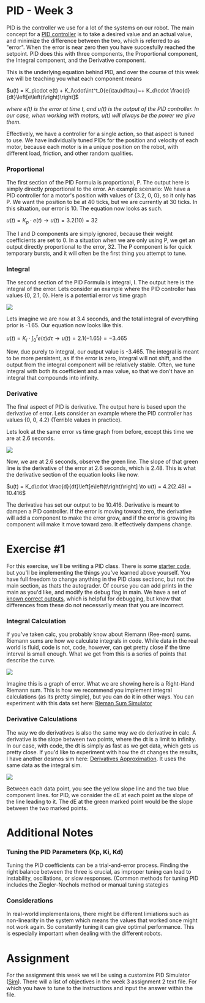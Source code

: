 # PID - Week 3 

PID is the controller we use for a lot of the systems on our robot. The main concept for a [PID controller](https://en.wikipedia.org/wiki/Proportional–integral–derivative_controller) is to take a desired value and an actual value, and minimize the difference between the two, which is referred to as "error". When the error is near zero then you have succesfully reached the setpoint. PID does this with three components, the Proportional component, the Integral component, and the Derivative component.

This is the underlying equation behind PID, and over the course of this week we will be teaching you what each component means

$u(t) = K_p\cdot e(t) + K_i\cdot\int^t_0{e(\tau)d\tau}~+ K_d\cdot \frac{d}{dt}\left[e\left(t\right)\right]$

*where e(t) is the error at time t, and u(t) is the output of the PID controller. In our case, when working with motors, u(t) will always be the power we give them*.

Effectively, we have a controller for a single action, so that aspect is tuned to use. We have individually tuned PIDs for the position and velocity of each motor, because each motor is in a unique position on the robot, with different load, friction, and other random qualities.



### Proportional

The first section of the PID Formula is proportional, P. The output here is simply directly proportional to the error.
An example scenario: We have a PID controller for a motor's position with values of {3.2, 0, 0}, so it only has P. We want the position to be at 40 ticks, but we are currently at 30 ticks. In this situation, our error is 10. The equation now looks as such.

$u(t) = K_p\cdot e(t)\to u(t) = 3.2(10) = 32$

The I and D components are simply ignored, because their weight coefficients are set to 0. In a situation when we are only using P, we get an output directly proportional to the error, 32.
The P component is for quick temporary bursts, and it will often be the first thing you attempt to tune.

### Integral

The second section of the PID Formula is integral, I. The output here is the integral of the error. Lets consider an example where the PID controller has values {0, 2.1, 0}. Here is a potential error vs time graph

![](assets/week3_1.png)

Lets imagine we are now at 3.4 seconds, and the total integral of everything prior is -1.65. Our equation now looks like this.

$u(t) = K_i\cdot\int^t_0{e(\tau)d\tau} \to u(t) = 2.1(-1.65) = -3.465$

Now, due purely to integral, our output value is -3.465.
The integral is meant to be more persistent, as if the error is zero, integral will not shift, and the output from the integral component will be relatively stable. Often, we tune integral with both its coefficient and a max value, so that we don't have an integral that compounds into infinity.

### Derivative

The final aspect of PID is derivative. The output here is based upon the derivative of error. Lets consider an example where the PID controller has values {0, 0, 4.2} (Terrible values in practice).

Lets look at the same error vs time graph from before, except this time we are at 2.6 seconds.

![](assets/week3_2.png)

Now, we are at 2.6 seconds, observe the green line. The slope of that green line is the derivative of the error at 2.6 seconds, which is 2.48. This is what the derivative section of the equation looks like now.

$u(t) = K_d\cdot \frac{d}{dt}\left[e\left(t\right)\right] \to u(t) = 4.2(2.48) = 10.416$

The derivative has set our output to be 10.416. Derivative is meant to dampen a PID controller. If the error is moving toward zero, the derivative will add a component to make the error grow, and if the error is growing its component will make it move toward zero. It effectively dampens change.

# Exercise #1

For this exercise, we'll be writing a PID class. There is some [starter code](https://github.com/Triton-Robotics-Training/Week-3/blob/main/pidalgorithm.cpp), but you'll be implementing the things you've learned above yourself. You have full freedom to change anything in the PID class sectionc, but not the main section, as thats the autograder. Of course you can add prints in the main as you'd like, and modify the debug flag in main. We have a set of [known correct outputs](pidCorrectOutputs.md), which is helpful for debugging, but know that differences from these do not necessarily mean that you are incorrect. 

### Integral Calculation

If you've taken calc, you probably know about Riemann (Ree-mon) sums. Riemann sums are how we calculate integrals in code. While data in the real world is fluid, code is not, code, however, can get pretty close if the time interval is small enough. What we get from this is a series of points that describe the curve.

![](assets/week3_3.png)

Imagine this is a graph of error. What we are showing here is a Right-Hand Riemann sum. This is how we recommend you implement integral calculations (as its pretty simple), but you can do it in other ways. You can experiment with this data set here: [Rieman Sum Simulator](https://www.desmos.com/calculator/kye17rgo1b)

### Derivative Calculations

The way we do derivatives is also the same way we do derivative in calc. A derivative is the slope between two points, where the dt is a limit to infinity. In our case, with code, the dt is simply as fast as we get data, which gets us pretty close. If you'd like to experiment with how the dt changes the results, I have another desmos sim here: [Derivatives Approximation](https://www.desmos.com/calculator/yhwf0jrps8). It uses the same data as the integral sim.

![](assets/week3_4.png)

Between each data point, you see the yellow slope line and the two blue component lines. for PID, we consider the dE at each point as the slope of the line leading to it. The dE at the green marked point would be the slope between the two marked points.

# Additional Notes

### Tuning the PID Parameters (Kp, Ki, Kd)

Tuning the PID coefficients can be a trial-and-error process. Finding the right balance between the three is crucial, as improper tuning can lead to instability, oscillations, or slow responses. (Common methods for tuning PID includes the Ziegler-Nochols method or manual tuning stategies

### Considerations

In real-world implementaions, there might be different limiations such as non-linearity in the system which means the values that worked once might not work again. So constantly tuning it can give optimal performance. This is especially important when dealing with the different robots. 

# Assignment 

For the assignment this week we will be using a customize PID Simulator ([Sim](https://pknessness.github.io/pid_sim/pid.html)). There will a list of objectives in the week 3 assignment 2 text file. For which you have to tune to the instructions and input the answer within the file. 












